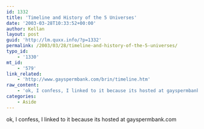 ```yaml
---
id: 1332
title: 'Timeline and History of the 5 Universes'
date: '2003-03-28T10:33:52+00:00'
author: Kellan
layout: post
guid: 'http://lm.quxx.info/?p=1332'
permalink: /2003/03/28/timeline-and-history-of-the-5-universes/
typo_id:
    - '1330'
mt_id:
    - '579'
link_related:
    - 'http://www.gayspermbank.com/brin/timeline.htm'
raw_content:
    - 'ok, I confess, I linked to it because its hosted at gayspermbank.com'
categories:
    - Aside
---
```


ok, I confess, I linked to it because its hosted at gayspermbank.com